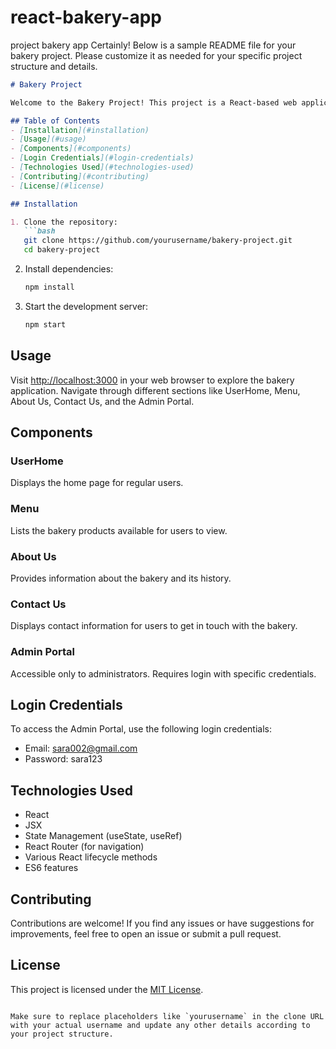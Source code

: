 # react-bakery-app
project bakery app
Certainly! Below is a sample README file for your bakery project. Please customize it as needed for your specific project structure and details.

```markdown
# Bakery Project

Welcome to the Bakery Project! This project is a React-based web application for managing a bakery's online presence. It includes various components such as UserHome, Menu, About Us, Contact Us, and an Admin Portal.

## Table of Contents
- [Installation](#installation)
- [Usage](#usage)
- [Components](#components)
- [Login Credentials](#login-credentials)
- [Technologies Used](#technologies-used)
- [Contributing](#contributing)
- [License](#license)

## Installation

1. Clone the repository:
   ```bash
   git clone https://github.com/yourusername/bakery-project.git
   cd bakery-project
   ```

2. Install dependencies:
   ```bash
   npm install
   ```

3. Start the development server:
   ```bash
   npm start
   ```

## Usage

Visit [http://localhost:3000](http://localhost:3000) in your web browser to explore the bakery application. Navigate through different sections like UserHome, Menu, About Us, Contact Us, and the Admin Portal.

## Components

### UserHome
Displays the home page for regular users.

### Menu
Lists the bakery products available for users to view.

### About Us
Provides information about the bakery and its history.

### Contact Us
Displays contact information for users to get in touch with the bakery.

### Admin Portal
Accessible only to administrators. Requires login with specific credentials.

## Login Credentials

To access the Admin Portal, use the following login credentials:
- Email: sara002@gmail.com
- Password: sara123

## Technologies Used

- React
- JSX
- State Management (useState, useRef)
- React Router (for navigation)
- Various React lifecycle methods
- ES6 features

## Contributing

Contributions are welcome! If you find any issues or have suggestions for improvements, feel free to open an issue or submit a pull request.

## License

This project is licensed under the [MIT License](LICENSE).
```

Make sure to replace placeholders like `yourusername` in the clone URL with your actual username and update any other details according to your project structure.
